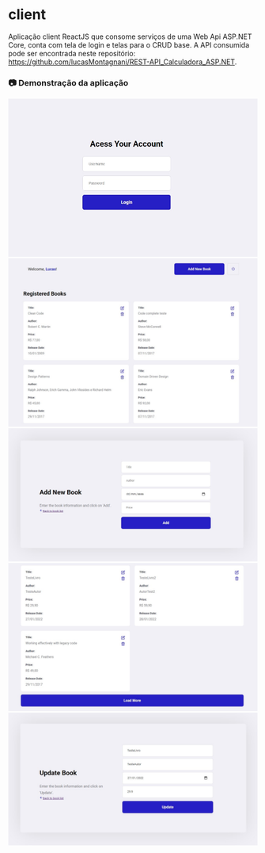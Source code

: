 # client
Aplicação client ReactJS que consome serviços de uma Web Api ASP.NET Core, conta com tela de login e telas para o CRUD base. A API consumida pode ser encontrada neste repositório: 
https://github.com/lucasMontagnani/REST-API_Calculadora_ASP.NET.

### 📷 Demonstração da aplicação
<img alt="Controllers" src="/readme_images/loginPage.jpg"/>
<img alt="Controllers" src="/readme_images/listBooks.jpg"/>
<img alt="Controllers" src="/readme_images/addBookPage.jpg"/>
<img alt="Controllers" src="/readme_images/loadMore.jpg"/>
<img alt="Controllers" src="/readme_images/updateBookPage.jpg"/>
